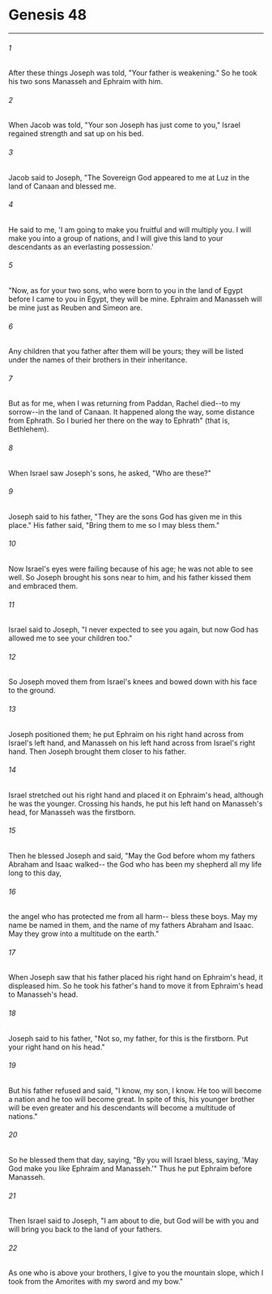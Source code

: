 # Genesis 48
***



###### 1 
After these things Joseph was told, "Your father is weakening." So he took his two sons Manasseh and Ephraim with him. 

###### 2 
When Jacob was told, "Your son Joseph has just come to you," Israel regained strength and sat up on his bed. 

###### 3 
Jacob said to Joseph, "The Sovereign God appeared to me at Luz in the land of Canaan and blessed me. 

###### 4 
He said to me, 'I am going to make you fruitful and will multiply you. I will make you into a group of nations, and I will give this land to your descendants as an everlasting possession.' 

###### 5 
"Now, as for your two sons, who were born to you in the land of Egypt before I came to you in Egypt, they will be mine. Ephraim and Manasseh will be mine just as Reuben and Simeon are. 

###### 6 
Any children that you father after them will be yours; they will be listed under the names of their brothers in their inheritance. 

###### 7 
But as for me, when I was returning from Paddan, Rachel died--to my sorrow--in the land of Canaan. It happened along the way, some distance from Ephrath. So I buried her there on the way to Ephrath" (that is, Bethlehem). 

###### 8 
When Israel saw Joseph's sons, he asked, "Who are these?" 

###### 9 
Joseph said to his father, "They are the sons God has given me in this place." His father said, "Bring them to me so I may bless them." 

###### 10 
Now Israel's eyes were failing because of his age; he was not able to see well. So Joseph brought his sons near to him, and his father kissed them and embraced them. 

###### 11 
Israel said to Joseph, "I never expected to see you again, but now God has allowed me to see your children too." 

###### 12 
So Joseph moved them from Israel's knees and bowed down with his face to the ground. 

###### 13 
Joseph positioned them; he put Ephraim on his right hand across from Israel's left hand, and Manasseh on his left hand across from Israel's right hand. Then Joseph brought them closer to his father. 

###### 14 
Israel stretched out his right hand and placed it on Ephraim's head, although he was the younger. Crossing his hands, he put his left hand on Manasseh's head, for Manasseh was the firstborn. 

###### 15 
Then he blessed Joseph and said, "May the God before whom my fathers Abraham and Isaac walked-- the God who has been my shepherd all my life long to this day, 

###### 16 
the angel who has protected me from all harm-- bless these boys. May my name be named in them, and the name of my fathers Abraham and Isaac. May they grow into a multitude on the earth." 

###### 17 
When Joseph saw that his father placed his right hand on Ephraim's head, it displeased him. So he took his father's hand to move it from Ephraim's head to Manasseh's head. 

###### 18 
Joseph said to his father, "Not so, my father, for this is the firstborn. Put your right hand on his head." 

###### 19 
But his father refused and said, "I know, my son, I know. He too will become a nation and he too will become great. In spite of this, his younger brother will be even greater and his descendants will become a multitude of nations." 

###### 20 
So he blessed them that day, saying, "By you will Israel bless, saying, 'May God make you like Ephraim and Manasseh.'" Thus he put Ephraim before Manasseh. 

###### 21 
Then Israel said to Joseph, "I am about to die, but God will be with you and will bring you back to the land of your fathers. 

###### 22 
As one who is above your brothers, I give to you the mountain slope, which I took from the Amorites with my sword and my bow."
